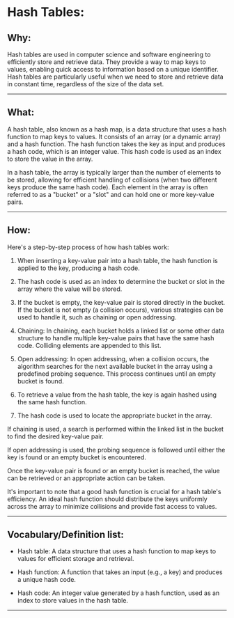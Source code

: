 # Hash Tables:

## Why:
Hash tables are used in computer science and software engineering to efficiently store and retrieve data. They provide a way to map keys to values, enabling quick access to information based on a unique identifier. Hash tables are particularly useful when we need to store and retrieve data in constant time, regardless of the size of the data set.

---

## What:
A hash table, also known as a hash map, is a data structure that uses a hash function to map keys to values. It consists of an array (or a dynamic array) and a hash function. The hash function takes the key as input and produces a hash code, which is an integer value. This hash code is used as an index to store the value in the array.

In a hash table, the array is typically larger than the number of elements to be stored, allowing for efficient handling of collisions (when two different keys produce the same hash code). Each element in the array is often referred to as a "bucket" or a "slot" and can hold one or more key-value pairs.

---
## How:
Here's a step-by-step process of how hash tables work:

1. When inserting a key-value pair into a hash table, the hash function is applied to the key, producing a hash code.

2. The hash code is used as an index to determine the bucket or slot in the array where the value will be stored.

3. If the bucket is empty, the key-value pair is stored directly in the bucket. If the bucket is not empty (a collision occurs), various strategies can be used to handle it, such as chaining or open addressing.

4. Chaining: In chaining, each bucket holds a linked list or some other data structure to handle multiple key-value pairs that have the same hash code. Colliding elements are appended to this list.

5. Open addressing: In open addressing, when a collision occurs, the algorithm searches for the next available bucket in the array using a predefined probing sequence. This process continues until an empty bucket is found.

6. To retrieve a value from the hash table, the key is again hashed using the same hash function.

7. The hash code is used to locate the appropriate bucket in the array.

If chaining is used, a search is performed within the linked list in the bucket to find the desired key-value pair.

If open addressing is used, the probing sequence is followed until either the key is found or an empty bucket is encountered.

Once the key-value pair is found or an empty bucket is reached, the value can be retrieved or an appropriate action can be taken.

It's important to note that a good hash function is crucial for a hash table's efficiency. An ideal hash function should distribute the keys uniformly across the array to minimize collisions and provide fast access to values.

---
## Vocabulary/Definition list:

- Hash table: A data structure that uses a hash function to map keys to values for efficient storage and retrieval.

- Hash function: A function that takes an input (e.g., a key) and produces a unique hash code.

- Hash code: An integer value generated by a hash function, used as an index to store values in the hash table.

---